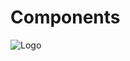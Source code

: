 # Components

![Logo](https://d13yacurqjgara.cloudfront.net/users/583436/screenshots/1923016/twistbox.gif)
